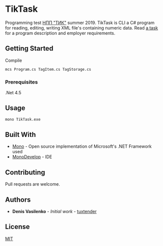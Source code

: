 # TikTask

Programming test [НПП "ТИК"](https://www.tik.perm.ru) summer 2019.
TikTask is CLI a C# program for reading, editing, writing XML file's containing numeric data.
Read [a task](Task/test.pdf) for a program description and employer requirements.

## Getting Started
Compile
```bash
mcs Program.cs TagItem.cs TagStorage.cs 
```
### Prerequisites

.Net 4.5

## Usage

```bash
mono TikTask.exe 
```

## Built With

* [Mono](https://www.mono-project.com/) - Open source implementation of Microsoft's .NET Framework used
* [MonoDevelop](https://maven.apache.org/) - IDE


## Contributing
Pull requests are welcome. 

## Authors

* **Denis Vasilenko** - *Initial work* - [tuxtender](https://github.com/tuxtender)


## License
[MIT](LICENSE.md)